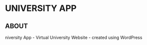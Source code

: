 # UNIVERSITY APP

## ABOUT

<p>niversity App - Virtual University Website - created using WordPress</p>
